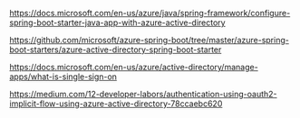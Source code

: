 
https://docs.microsoft.com/en-us/azure/java/spring-framework/configure-spring-boot-starter-java-app-with-azure-active-directory

https://github.com/microsoft/azure-spring-boot/tree/master/azure-spring-boot-starters/azure-active-directory-spring-boot-starter

https://docs.microsoft.com/en-us/azure/active-directory/manage-apps/what-is-single-sign-on

https://medium.com/12-developer-labors/authentication-using-oauth2-implicit-flow-using-azure-active-directory-78ccaebc620